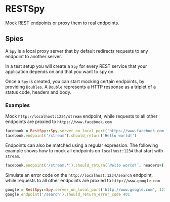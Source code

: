 # RESTSpy
Mock REST endpoints or proxy them to real endpoints.

## Spies
A `Spy` is a local proxy server that by default redirects requests to any endpoint to another server.

In a test setup you will create a `Spy` for every REST service that your application depends on and that you want to spy on.

Once a `Spy` is created, you can start mocking certain endpoints, by providing `Doubles`. A `Double` represents a HTTP response as a triplet of a status code, headers and body.


### Examples
Mock `http://localhost:1234/stream` endpoint,
while requests to all other endpoints are proxied to `https://www.facebook.com`

```ruby
facebook = RestSpy::Spy.server_on_local_port('https://www.facebook.com', 1234)
facebook.endpoint('/stream').should_return('Hello world!')
```

Endpoints can also be matched using a regular expression.
The following example shows how to mock all endpoints on `localhost:1234` that start with `stream`.
```ruby
facebook.endpoint('/stream.*').should_return(`Hello world!`, headers={'Token' => 'abcd'})
```

Simulate an error code on the `http://localhost:1234/search` endpoint,
while requests to all other endpoints are proxied to `http://www.google.com`

```ruby
google = RestSpy::Spy.server_on_local_port('http://www.google.com', 1234)
google.endpoint('/search').should_return_error_code 401
```






